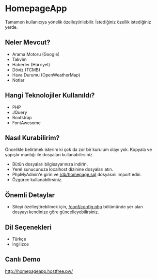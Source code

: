 # HomepageApp
Tamamen kullanıcıya yönelik özelleştirilebilir. İstediğiniz özellik istediğiniz yerde.

## Neler Mevcut?
- Arama Motoru (Google)
- Takvim
- Haberler (Hürriyet)
- Döviz (TCMB)
- Hava Durumu (OpenWeatherMap)
- Notlar

## Hangi Teknolojiler Kullanıldı?
- PHP
- JQuery
- Bootstrap
- FontAwesome

## Nasıl Kurabilirim?
Öncelikle belirtmek isterim ki çok da zor bir kurulum olayı yok. Kopyala ve yapıştır mantığı ile dosyaları kullanabilirsiniz.
- Bütün dosyaları bilgisayarınıza indirin.
- Yerel sunucunuza localhost dizinine dosyaları atın.
- PhpMyAdmin'e girin ve [/db/homepage.sql](https://github.com/IlhamiTugral/HomepageApp/blob/master/db/homepage.sql) dosyasını import edin.
- Özgürce kullanabilirsiniz.

## Önemli Detaylar
- Siteyi özelleştirebilmek için, [/conf/config.php](https://github.com/IlhamiTugral/HomepageApp/blob/master/conf/config.php) bölümünde yer alan dosyayı kendinize göre güncelleyebilirsiniz.

## Dil Seçenekleri
- Türkçe
- İngilizce

## Canlı Demo
http://homepageapp.hostfree.pw/
